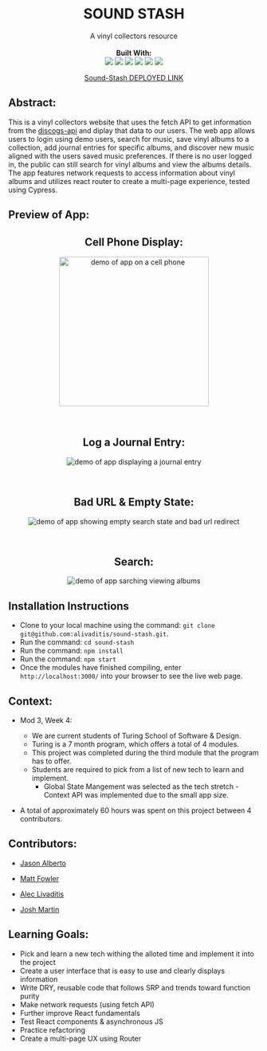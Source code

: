 <div align="center">
<h1> SOUND STASH </h1>
A vinyl collectors resource
<br> 

<br>
<b>Built With:</b>
<br>

  <img src="https://img.shields.io/badge/React-20232A?style=for-the-badge&logo=react&logoColor=61DAFB" />
  <img src="https://img.shields.io/badge/JavaScript-323330?style=for-the-badge&logo=javascript&logoColor=F7DF1E" /> 
  <img src="https://img.shields.io/badge/CSS3-1572B6?style=for-the-badge&logo=css3&logoColor=white" /> 
  <img src="https://img.shields.io/badge/HTML5-E34F26?style=for-the-badge&logo=html5&logoColor=white" />
  <img src="https://img.shields.io/badge/GitHub%20Pages-222222.svg?style=for-the-badge&logo=GitHub-Pages&logoColor=white" />
<img src="https://img.shields.io/badge/-cypress-%23E5E5E5?style=for-the-badge&logo=cypress&logoColor=058a5e" /> 

[Sound-Stash DEPLOYED LINK](https://sound-stash.vercel.app/) <!-- LINK TO BE ADDED ONCE DEPLOYED-->
</div>


## Abstract: 
This is a vinyl collectors website that uses the fetch API to get information from the [discogs-api](https://www.discogs.com/developers) and diplay that data to our users. The web app allows users to login using demo users, search for music, save vinyl albums to a collection, add journal entries for specific albums, and discover new music aligned with the users saved music preferences. If there is no user logged in, the public can still search for vinyl albums and view the albums details. The app features network requests to access information about vinyl albums and utilizes react router to create a multi-page experience, tested using Cypress.

## Preview of App:

<div align="center">

  <h2> Cell Phone Display: </h2>

  <img height="300px" src="https://media.giphy.com/media/v1.Y2lkPTc5MGI3NjExMnJsZWhkem4ydmt6eXAwamd3cnh3emU0NWV1a2I2Y3M2dHJhNm1tMCZlcD12MV9pbnRlcm5hbF9naWZfYnlfaWQmY3Q9Zw/Mw3Ky4moceobtBj1lQ/giphy.gif" alt='demo of app on a cell phone'> <!-- ADD phone preview here -->

  <br>  

  <h2> Log a Journal Entry: </h2>

  <img src="https://media.giphy.com/media/v1.Y2lkPTc5MGI3NjExaGRwampkOGZnYThkMmY5NjAzN2VvM21idncwNzgwdmt5cDRxaXBocyZlcD12MV9pbnRlcm5hbF9naWZfYnlfaWQmY3Q9Zw/JT4MzMmd4XAsPCqaxx/giphy.gif" alt='demo of app displaying a journal entry'> <!-- ADD journal preview here -->

  <br>

  <h2> Bad URL & Empty State: </h2>

  <img src="https://media.giphy.com/media/v1.Y2lkPTc5MGI3NjExc21ncHQ5OTFvbnd5c2N3bXlwN2VuODZpYzUweHdkdHoyYnAwajkzOSZlcD12MV9pbnRlcm5hbF9naWZfYnlfaWQmY3Q9Zw/tETn1hKNFJJ0DbLpbr/giphy.gif" alt='demo of app showing empty search state and bad url redirect'> <!-- ADD sad path preview here -->

  <br>

  <h2> Search: </h2>

  <img src="https://media.giphy.com/media/v1.Y2lkPTc5MGI3NjExcmF3N2cxeWtudmhvZHMzYXI0cjZrYzdnZXZ2anN6Z3BmYTUyOXF6YSZlcD12MV9pbnRlcm5hbF9naWZfYnlfaWQmY3Q9Zw/xtNAslNxIhDk2e0BmS/giphy.gif" alt='demo of app sarching viewing albums' > <!-- ADD search preview here -->

</div>

## Installation Instructions 
- Clone to your local machine using the command: `git clone git@github.com:alivaditis/sound-stash.git`.
- Run the command: `cd sound-stash`
- Run the command: `npm install`
- Run the command: `npm start`
- Once the modules have finished compiling, enter `http://localhost:3000/` into your browser to see the live web page. 



## Context: 
- Mod 3, Week 4: 
  - We are current students of Turing School of Software & Design. 
  - Turing is a 7 month program, which offers a total of 4 modules. 
  - This project was completed during the third module that the program has to offer. 
  - Students are required to pick from a list of new tech to learn and implement.
    - Global State Mangement was selected as the tech stretch - Context API was implemented due to the small app size. 

- A total of approximately 60 hours was spent on this project between 4 contributors. 

## Contributors: 
- [Jason Alberto](https://github.com/jalbe0076)

- [Matt Fowler](https://github.com/mbenfowler)

- [Alec Livaditis](https://github.com/alivaditis)

- [Josh Martin](https://github.com/jmartin777)


## Learning Goals:
- Pick and learn a new tech withing the alloted time and implement it into the project 
- Create a user interface that is easy to use and clearly displays information
- Write DRY, reusable code that follows SRP and trends toward function purity
- Make network requests (using fetch API)
- Further improve React fundamentals
- Test React components & asynchronous JS
- Practice refactoring
- Create a multi-page UX using Router
